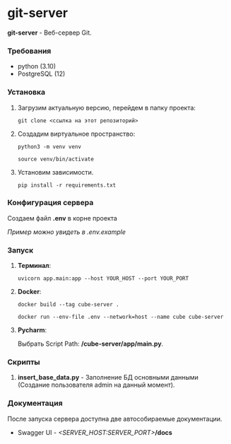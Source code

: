 # git-server

**git-server** - Веб-сервер Git.

### Требования

- python (3.10)
- PostgreSQL (12)

### Установка

1. Загрузим актуальную версию, перейдем в папку проекта:

    ``git clone <ссылка на этот репозиторий>``
  

2. Создадим виртуальное пространство:

    ``python3 -m venv venv``
   
    ``source venv/bin/activate``

3. Установим зависимости.

    ``pip install -r requirements.txt``

### Конфигурация сервера

Создаем файл **.env** в корне проекта

_Пример можно увидеть в .env.example_


### Запуск

1. **Терминал**:
    
   ``uvicorn app.main:app --host YOUR_HOST --port YOUR_PORT``

2. **Docker**:

   ``docker build --tag cube-server .``
   
   ``docker run --env-file .env --network=host --name cube cube-server``
   
3. **Pycharm**:

   Выбрать Script Path: __/cube-server/app/main.py__.
   
### Скрипты

1. **insert_base_data.py** - Заполнение БД основными данными (Создание пользователя admin на данный момент).


###  Документация

После запуска сервера доступна две автособираемые документации.
* Swagger UI - _<SERVER_HOST:SERVER_PORT>_**/docs**

